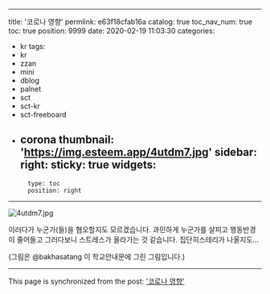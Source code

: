 
---
title: '코로나 영향'
permlink: e63f18cfab16a
catalog: true
toc_nav_num: true
toc: true
position: 9999
date: 2020-02-19 11:03:30
categories:
- kr
tags:
- kr
- zzan
- mini
- dblog
- palnet
- sct
- sct-kr
- sct-freeboard
- corona
thumbnail: 'https://img.esteem.app/4utdm7.jpg'
sidebar:
    right:
        sticky: true
widgets:
    -
        type: toc
        position: right
---


![4utdm7.jpg](https://img.esteem.app/4utdm7.jpg)

이러다가 누군가(들)을 혐오할지도 모르겠습니다. 
과민하게 누군가를 살피고 행동반경이 줄어들고
그러다보니 스트레스가 올라가는 것 같습니다.
집단히스테리가 나올지도...

(그림은 @bakhasatang 이 학교안내문에 그린 그림입니다.) 

- - -

This page is synchronized from the post: ['코로나 영향'](https://steemit.com/@kingbit/e63f18cfab16a)
